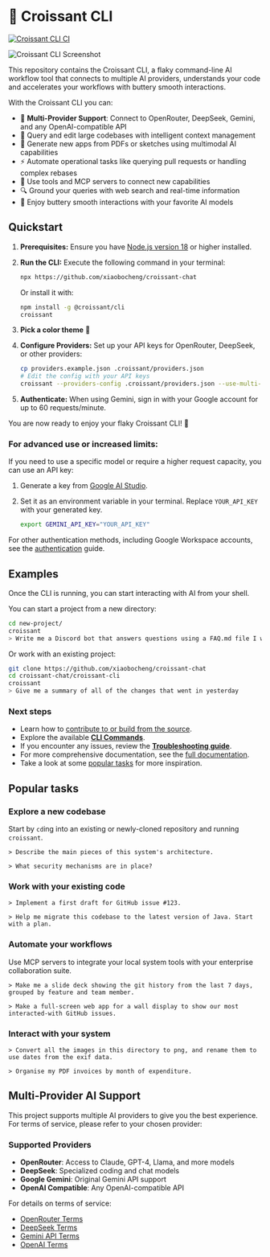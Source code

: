 # 🥐 Croissant CLI

[![Croissant CLI CI](https://github.com/xiaobocheng/croissant-chat/actions/workflows/ci.yml/badge.svg)](https://github.com/xiaobocheng/croissant-chat/actions/workflows/ci.yml)

![Croissant CLI Screenshot](./docs/assets/croissant-screenshot.png)

This repository contains the Croissant CLI, a flaky command-line AI workflow tool that connects to multiple AI providers, understands your code and accelerates your workflows with buttery smooth interactions.

With the Croissant CLI you can:

- 🧈 **Multi-Provider Support**: Connect to OpenRouter, DeepSeek, Gemini, and any OpenAI-compatible API
- 📝 Query and edit large codebases with intelligent context management  
- 🎨 Generate new apps from PDFs or sketches using multimodal AI capabilities
- ⚡ Automate operational tasks like querying pull requests or handling complex rebases
- 🔧 Use tools and MCP servers to connect new capabilities
- 🔍 Ground your queries with web search and real-time information
- 🥐 Enjoy buttery smooth interactions with your favorite AI models

## Quickstart

1. **Prerequisites:** Ensure you have [Node.js version 18](https://nodejs.org/en/download) or higher installed.
2. **Run the CLI:** Execute the following command in your terminal:

   ```bash
   npx https://github.com/xiaobocheng/croissant-chat
   ```

   Or install it with:

   ```bash
   npm install -g @croissant/cli
   croissant
   ```

3. **Pick a color theme** 🎨
4. **Configure Providers:** Set up your API keys for OpenRouter, DeepSeek, or other providers:

   ```bash
   cp providers.example.json .croissant/providers.json
   # Edit the config with your API keys
   croissant --providers-config .croissant/providers.json --use-multi-provider
   ```

5. **Authenticate:** When using Gemini, sign in with your Google account for up to 60 requests/minute.

You are now ready to enjoy your flaky Croissant CLI! 🥐

### For advanced use or increased limits:

If you need to use a specific model or require a higher request capacity, you can use an API key:

1. Generate a key from [Google AI Studio](https://aistudio.google.com/apikey).
2. Set it as an environment variable in your terminal. Replace `YOUR_API_KEY` with your generated key.

   ```bash
   export GEMINI_API_KEY="YOUR_API_KEY"
   ```

For other authentication methods, including Google Workspace accounts, see the [authentication](./docs/cli/authentication.md) guide.

## Examples

Once the CLI is running, you can start interacting with AI from your shell.

You can start a project from a new directory:

```sh
cd new-project/
croissant
> Write me a Discord bot that answers questions using a FAQ.md file I will provide
```

Or work with an existing project:

```sh
git clone https://github.com/xiaobocheng/croissant-chat
cd croissant-chat/croissant-cli
croissant
> Give me a summary of all of the changes that went in yesterday
```

### Next steps

- Learn how to [contribute to or build from the source](./CONTRIBUTING.md).
- Explore the available **[CLI Commands](./docs/cli/commands.md)**.
- If you encounter any issues, review the **[Troubleshooting guide](./docs/troubleshooting.md)**.
- For more comprehensive documentation, see the [full documentation](./docs/index.md).
- Take a look at some [popular tasks](#popular-tasks) for more inspiration.

## Popular tasks

### Explore a new codebase

Start by `cd`ing into an existing or newly-cloned repository and running `croissant`.

```text
> Describe the main pieces of this system's architecture.
```

```text
> What security mechanisms are in place?
```

### Work with your existing code

```text
> Implement a first draft for GitHub issue #123.
```

```text
> Help me migrate this codebase to the latest version of Java. Start with a plan.
```

### Automate your workflows

Use MCP servers to integrate your local system tools with your enterprise collaboration suite.

```text
> Make me a slide deck showing the git history from the last 7 days, grouped by feature and team member.
```

```text
> Make a full-screen web app for a wall display to show our most interacted-with GitHub issues.
```

### Interact with your system

```text
> Convert all the images in this directory to png, and rename them to use dates from the exif data.
```

```text
> Organise my PDF invoices by month of expenditure.
```

## Multi-Provider AI Support

This project supports multiple AI providers to give you the best experience. For terms of service, please refer to your chosen provider:

### Supported Providers
- **OpenRouter**: Access to Claude, GPT-4, Llama, and more models
- **DeepSeek**: Specialized coding and chat models  
- **Google Gemini**: Original Gemini API support
- **OpenAI Compatible**: Any OpenAI-compatible API

For details on terms of service:

- [OpenRouter Terms](https://openrouter.ai/terms)
- [DeepSeek Terms](https://www.deepseek.com/terms)  
- [Gemini API Terms](https://ai.google.dev/gemini-api/terms)
- [OpenAI Terms](https://openai.com/terms)
